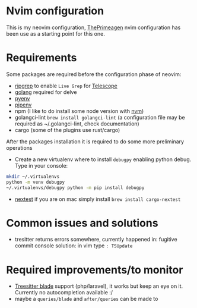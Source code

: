 # Nvim configuration
This is my neovim configuration, [ThePrimeagen](https://www.youtube.com/watch?v=w7i4amO_zaE) nvim configuration has been use as a starting point for this one.

# Requirements
Some packages are required before the configuration phase of neovim:
- [ripgrep](https://github.com/BurntSushi/ripgrep) to enable `Live Grep` for [Telescope](https://github.com/nvim-telescope/telescope.nvim)
- [golang](https://go.dev/doc/install) required for delve
- [pyenv](https://github.com/pyenv/pyenv) 
- [pipenv](https://github.com/pypa/pipenv)
- npm (I like to do install some node version with [nvm](https://github.com/nvm-sh/nvm))
- golangci-lint `brew install golangci-lint` (a configuration file may be required as ~/.golangci-lint, check documentation)
- cargo (some of the plugins use rust/cargo)

After the packages installation it is required to do some more preliminary operations
- Create a new virtualenv where to install `debugpy` enabling python debug.
Type in your console:
```bash
mkdir ~/.virtualenvs
python -m venv debugpy
~/.virtualenvs/debugpy python -m pip install debugpy
```

- [nextest](https://nexte.st) if you are on mac simply install `brew install cargo-nextest`

# Common issues and solutions
- tresitter returns errors somewhere, currently happened in: fugitive commit console
solution: in vim type `: TSUpdate`

# Required improvements/to monitor
- [Treesitter blade](https://medium.com/@jogarcia/laravel-blade-on-neovim-ee530ff5d20d) support (php/laravel), it works but keep an eye on it. Currently no autocompletion available :/
- maybe a `queries/blade` and `after/queries` can be made to 
